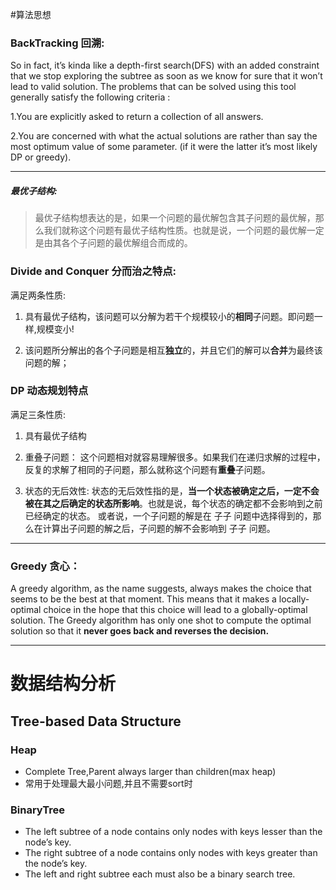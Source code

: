 #算法思想

### BackTracking 回溯:
So in fact, it’s kinda like a depth-first search(DFS) with an added constraint that we stop exploring the subtree 
as soon as we know for sure that it won’t lead to valid solution. 
The problems that can be solved using this tool generally satisfy the following criteria :

1.You are explicitly asked to return a collection of all answers.

2.You are concerned with what the actual solutions are rather than say the most optimum value of some parameter. 
(if it were the latter it’s most likely DP or greedy).

---

##### 最优子结构: 
> 最优子结构想表达的是，如果一个问题的最优解包含其子问题的最优解，那么我们就称这个问题有最优子结构性质。也就是说，一个问题的最优解一定是由其各个子问题的最优解组合而成的。

### Divide and Conquer 分而治之特点:

满足两条性质:

1. 具有最优子结构，该问题可以分解为若干个规模较小的**相同**子问题。即问题一样,规模变小!

2.  该问题所分解出的各个子问题是相互**独立**的，并且它们的解可以**合并**为最终该问题的解；

### DP 动态规划特点
满足三条性质:

1. 具有最优子结构
2. 重叠子问题：
   这个问题相对就容易理解很多。如果我们在递归求解的过程中，反复的求解了相同的子问题，那么就称这个问题有**重叠**子问题。

3. 状态的无后效性: 
   状态的无后效性指的是，**当一个状态被确定之后，一定不会被在其之后确定的状态所影响**。也就是说，每个状态的确定都不会影响到之前已经确定的状态。 或者说，一个子问题的解是在 子子 问题中选择得到的，那么在计算出子问题的解之后，子问题的解不会影响到 子子 问题。

---

### Greedy 贪心：
A greedy algorithm, as the name suggests, always makes the choice that seems to be the best at that moment. This means that it makes a locally-optimal choice in the hope that this choice will lead to a globally-optimal solution.
The Greedy algorithm has only one shot to compute the optimal solution so that it **never goes back and reverses the decision.**

---

# 数据结构分析
## Tree-based Data Structure
### Heap
- Complete Tree,Parent always larger than children(max heap)
- 常用于处理最大最小问题,并且不需要sort时

### BinaryTree
- The left subtree of a node contains only nodes with keys lesser than the node’s key.
- The right subtree of a node contains only nodes with keys greater than the node’s key.
- The left and right subtree each must also be a binary search tree.
